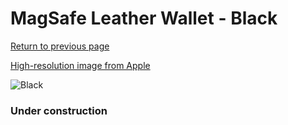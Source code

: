 # MagSafe Leather Wallet - Black

[Return to previous page](/wallet)

[High-resolution image from Apple](https://store.storeimages.cdn-apple.com/8756/as-images.apple.com/is/MHLR3?wid=4500&hei=4500&fmt=png)

<div style="width: 384px"><img src="/everyphone/MHLR3.png" alt="Black"></div>

### Under construction
